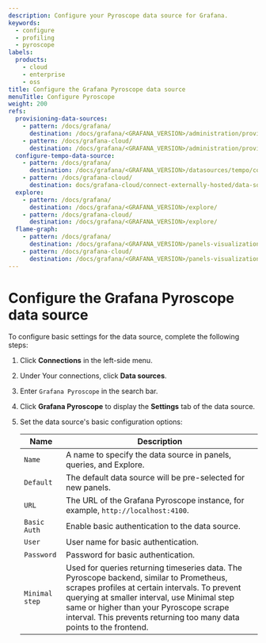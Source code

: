 ```yaml
---
description: Configure your Pyroscope data source for Grafana.
keywords:
  - configure
  - profiling
  - pyroscope
labels:
  products:
    - cloud
    - enterprise
    - oss
title: Configure the Grafana Pyroscope data source
menuTitle: Configure Pyroscope
weight: 200
refs:
  provisioning-data-sources:
    - pattern: /docs/grafana/
      destination: /docs/grafana/<GRAFANA_VERSION>/administration/provisioning/#datasources
    - pattern: /docs/grafana-cloud/
      destination: /docs/grafana/<GRAFANA_VERSION>/administration/provisioning/#datasources
  configure-tempo-data-source:
    - pattern: /docs/grafana/
      destination: /docs/grafana/<GRAFANA_VERSION>/datasources/tempo/configure-tempo-data-source/
    - pattern: /docs/grafana-cloud/
      destination: docs/grafana-cloud/connect-externally-hosted/data-sources/tempo/configure-tempo-data-source/
  explore:
    - pattern: /docs/grafana/
      destination: /docs/grafana/<GRAFANA_VERSION>/explore/
    - pattern: /docs/grafana-cloud/
      destination: /docs/grafana/<GRAFANA_VERSION>/explore/
  flame-graph:
    - pattern: /docs/grafana/
      destination: /docs/grafana/<GRAFANA_VERSION>/panels-visualizations/visualizations/flame-graph/
    - pattern: /docs/grafana-cloud/
      destination: /docs/grafana/<GRAFANA_VERSION>/panels-visualizations/visualizations/flame-graph/
---
```


# Configure the Grafana Pyroscope data source

To configure basic settings for the data source, complete the following steps:

1. Click **Connections** in the left-side menu.
1. Under Your connections, click **Data sources**.
1. Enter `Grafana Pyroscope` in the search bar.
1. Click **Grafana Pyroscope** to display the **Settings** tab of the data source.

1. Set the data source's basic configuration options:

   | Name           | Description                                                                                                                                                                                                                                                                                                  |
   | -------------- | ------------------------------------------------------------------------------------------------------------------------------------------------------------------------------------------------------------------------------------------------------------------------------------------------------------ |
   | `Name`         | A name to specify the data source in panels, queries, and Explore.                                                                                                                                                                                                                                           |
   | `Default`      | The default data source will be pre-selected for new panels.                                                                                                                                                                                                                                                 |
   | `URL`          | The URL of the Grafana Pyroscope instance, for example, `http://localhost:4100`.                                                                                                                                                                                                                             |
   | `Basic Auth`   | Enable basic authentication to the data source.                                                                                                                                                                                                                                                              |
   | `User`         | User name for basic authentication.                                                                                                                                                                                                                                                                          |
   | `Password`     | Password for basic authentication.                                                                                                                                                                                                                                                                           |
   | `Minimal step` | Used for queries returning timeseries data. The Pyroscope backend, similar to Prometheus, scrapes profiles at certain intervals. To prevent querying at smaller interval, use Minimal step same or higher than your Pyroscope scrape interval. This prevents returning too many data points to the frontend. |

